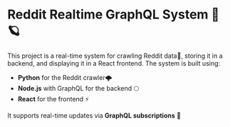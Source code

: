 # Reddit Realtime GraphQL System 🌙🪐

This project is a real-time system for crawling Reddit data💫, storing it in a backend, and displaying it in a React frontend. The system is built using:

- **Python** for the Reddit crawler🌩
- **Node.js** with GraphQL for the backend 🌕
- **React** for the frontend ⚡️

It supports real-time updates via **GraphQL subscriptions** 🌟
